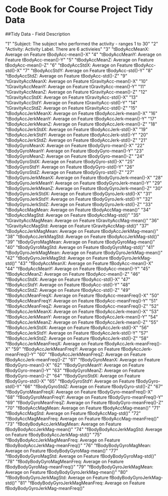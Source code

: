 # Code Book for Course Project Tidy Data

##Tidy Data - Field Description

"1" "Subject: The subject who performed the activity - ranges 1 to 30"
"2" "Activity: Activity Label.  There are 6 activieies"
"3" "tBodyAccMeanX: Average on Feature tBodyAcc-mean()-X"
"4" "tBodyAccMeanY: Average on Feature tBodyAcc-mean()-Y"
"5" "tBodyAccMeanZ: Average on Feature tBodyAcc-mean()-Z"
"6" "tBodyAccStdX: Average on Feature tBodyAcc-std()-X"
"7" "tBodyAccStdY: Average on Feature tBodyAcc-std()-Y"
"8" "tBodyAccStdZ: Average on Feature tBodyAcc-std()-Z"
"9" "tGravityAccMeanX: Average on Feature tGravityAcc-mean()-X"
"10" "tGravityAccMeanY: Average on Feature tGravityAcc-mean()-Y"
"11" "tGravityAccMeanZ: Average on Feature tGravityAcc-mean()-Z"
"12" "tGravityAccStdX: Average on Feature tGravityAcc-std()-X"
"13" "tGravityAccStdY: Average on Feature tGravityAcc-std()-Y"
"14" "tGravityAccStdZ: Average on Feature tGravityAcc-std()-Z"
"15" "tBodyAccJerkMeanX: Average on Feature tBodyAccJerk-mean()-X"
"16" "tBodyAccJerkMeanY: Average on Feature tBodyAccJerk-mean()-Y"
"17" "tBodyAccJerkMeanZ: Average on Feature tBodyAccJerk-mean()-Z"
"18" "tBodyAccJerkStdX: Average on Feature tBodyAccJerk-std()-X"
"19" "tBodyAccJerkStdY: Average on Feature tBodyAccJerk-std()-Y"
"20" "tBodyAccJerkStdZ: Average on Feature tBodyAccJerk-std()-Z"
"21" "tBodyGyroMeanX: Average on Feature tBodyGyro-mean()-X"
"22" "tBodyGyroMeanY: Average on Feature tBodyGyro-mean()-Y"
"23" "tBodyGyroMeanZ: Average on Feature tBodyGyro-mean()-Z"
"24" "tBodyGyroStdX: Average on Feature tBodyGyro-std()-X"
"25" "tBodyGyroStdY: Average on Feature tBodyGyro-std()-Y"
"26" "tBodyGyroStdZ: Average on Feature tBodyGyro-std()-Z"
"27" "tBodyGyroJerkMeanX: Average on Feature tBodyGyroJerk-mean()-X"
"28" "tBodyGyroJerkMeanY: Average on Feature tBodyGyroJerk-mean()-Y"
"29" "tBodyGyroJerkMeanZ: Average on Feature tBodyGyroJerk-mean()-Z"
"30" "tBodyGyroJerkStdX: Average on Feature tBodyGyroJerk-std()-X"
"31" "tBodyGyroJerkStdY: Average on Feature tBodyGyroJerk-std()-Y"
"32" "tBodyGyroJerkStdZ: Average on Feature tBodyGyroJerk-std()-Z"
"33" "tBodyAccMagMean: Average on Feature tBodyAccMag-mean()"
"34" "tBodyAccMagStd: Average on Feature tBodyAccMag-std()"
"35" "tGravityAccMagMean: Average on Feature tGravityAccMag-mean()"
"36" "tGravityAccMagStd: Average on Feature tGravityAccMag-std()"
"37" "tBodyAccJerkMagMean: Average on Feature tBodyAccJerkMag-mean()"
"38" "tBodyAccJerkMagStd: Average on Feature tBodyAccJerkMag-std()"
"39" "tBodyGyroMagMean: Average on Feature tBodyGyroMag-mean()"
"40" "tBodyGyroMagStd: Average on Feature tBodyGyroMag-std()"
"41" "tBodyGyroJerkMagMean: Average on Feature tBodyGyroJerkMag-mean()"
"42" "tBodyGyroJerkMagStd: Average on Feature tBodyGyroJerkMag-std()"
"43" "fBodyAccMeanX: Average on Feature fBodyAcc-mean()-X"
"44" "fBodyAccMeanY: Average on Feature fBodyAcc-mean()-Y"
"45" "fBodyAccMeanZ: Average on Feature fBodyAcc-mean()-Z"
"46" "fBodyAccStdX: Average on Feature fBodyAcc-std()-X"
"47" "fBodyAccStdY: Average on Feature fBodyAcc-std()-Y"
"48" "fBodyAccStdZ: Average on Feature fBodyAcc-std()-Z"
"49" "fBodyAccMeanFreqX: Average on Feature fBodyAcc-meanFreq()-X"
"50" "fBodyAccMeanFreqY: Average on Feature fBodyAcc-meanFreq()-Y"
"51" "fBodyAccMeanFreqZ: Average on Feature fBodyAcc-meanFreq()-Z"
"52" "fBodyAccJerkMeanX: Average on Feature fBodyAccJerk-mean()-X"
"53" "fBodyAccJerkMeanY: Average on Feature fBodyAccJerk-mean()-Y"
"54" "fBodyAccJerkMeanZ: Average on Feature fBodyAccJerk-mean()-Z"
"55" "fBodyAccJerkStdX: Average on Feature fBodyAccJerk-std()-X"
"56" "fBodyAccJerkStdY: Average on Feature fBodyAccJerk-std()-Y"
"57" "fBodyAccJerkStdZ: Average on Feature fBodyAccJerk-std()-Z"
"58" "fBodyAccJerkMeanFreqX: Average on Feature fBodyAccJerk-meanFreq()-X"
"59" "fBodyAccJerkMeanFreqY: Average on Feature fBodyAccJerk-meanFreq()-Y"
"60" "fBodyAccJerkMeanFreqZ: Average on Feature fBodyAccJerk-meanFreq()-Z"
"61" "fBodyGyroMeanX: Average on Feature fBodyGyro-mean()-X"
"62" "fBodyGyroMeanY: Average on Feature fBodyGyro-mean()-Y"
"63" "fBodyGyroMeanZ: Average on Feature fBodyGyro-mean()-Z"
"64" "fBodyGyroStdX: Average on Feature fBodyGyro-std()-X"
"65" "fBodyGyroStdY: Average on Feature fBodyGyro-std()-Y"
"66" "fBodyGyroStdZ: Average on Feature fBodyGyro-std()-Z"
"67" "fBodyGyroMeanFreqX: Average on Feature fBodyGyro-meanFreq()-X"
"68" "fBodyGyroMeanFreqY: Average on Feature fBodyGyro-meanFreq()-Y"
"69" "fBodyGyroMeanFreqZ: Average on Feature fBodyGyro-meanFreq()-Z"
"70" "fBodyAccMagMean: Average on Feature fBodyAccMag-mean()"
"71" "fBodyAccMagStd: Average on Feature fBodyAccMag-std()"
"72" "fBodyAccMagMeanFreq: Average on Feature fBodyAccMag-meanFreq()"
"73" "fBodyBodyAccJerkMagMean: Average on Feature fBodyBodyAccJerkMag-mean()"
"74" "fBodyBodyAccJerkMagStd: Average on Feature fBodyBodyAccJerkMag-std()"
"75" "fBodyBodyAccJerkMagMeanFreq: Average on Feature fBodyBodyAccJerkMag-meanFreq()"
"76" "fBodyBodyGyroMagMean: Average on Feature fBodyBodyGyroMag-mean()"
"77" "fBodyBodyGyroMagStd: Average on Feature fBodyBodyGyroMag-std()"
"78" "fBodyBodyGyroMagMeanFreq: Average on Feature fBodyBodyGyroMag-meanFreq()"
"79" "fBodyBodyGyroJerkMagMean: Average on Feature fBodyBodyGyroJerkMag-mean()"
"80" "fBodyBodyGyroJerkMagStd: Average on Feature fBodyBodyGyroJerkMag-std()"
"81" "fBodyBodyGyroJerkMagMeanFreq: Average on Feature fBodyBodyGyroJerkMag-meanFreq()"
